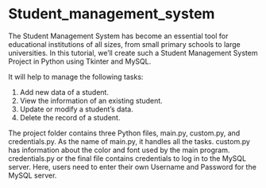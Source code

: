 # Student_management_system
The Student Management System has become an essential tool for educational institutions of all sizes, from small primary schools to large universities. In this tutorial, we’ll create such a Student Management System Project in Python using Tkinter and MySQL.

It will help to manage the following tasks:
1. Add new data of a student.  
2. View the information of an existing student.
3. Update or modify a student’s data.
4. Delete the record of a student.

The project folder contains three Python files, main.py, custom.py, and credentials.py. As the name of main.py, it handles all the tasks. custom.py has information about the color and font used by the main program. credentials.py or the final file contains credentials to log in to the MySQL server. Here, users need to enter their own Username and Password for the MySQL server.
